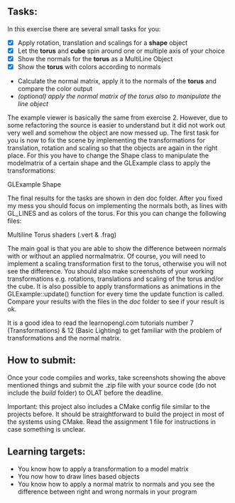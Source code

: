 ## Tasks:
In this exercise there are several small tasks for you:

- [x] Apply rotation, translation and scalings for a **shape** object
- [x] Let the **torus** and **cube** spin around one or multiple axis of your choice
- [x] Show the normals for the **torus** as a MultiLine Object
- [x] Show the **torus** with colors according to normals
- Calculate the normal matrix, apply it to the normals of the **torus** and compare the color output
- _(optional) apply the normal matrix of the torus also to manipulate the line object_

The example viewer is basically the same from exercise 2. However, due to some refactoring the source is easier to understand but it did not work out very well and somehow the object are now messed up. The first task for you is now to fix the scene by implementing the transformations for translation, rotation and scaling so that the objects are again in the right place. For this you have to change the Shape class to manipulate the modelmatrix of a certain shape and the GLExample class to apply the transformations:


GLExample
Shape

The final results for the tasks are shown in den doc folder. After you fixed my mess you should focus on implementing the normals both, as lines with GL_LINES and as colors of the torus. For this you can change the following files:

Multiline
Torus shaders (.vert & .frag)

The main goal is that you are able to show the difference between normals with or without an applied normalmatrix. Of course, you will need to implement a scaling transformation first to the torus, otherwise you will not see the difference. You should also make screenshots of your working transformations e.g. rotations, translations and scaling of the torus and/or the cube. It is also possible to apply transformations as animations in the GLExample::update() function for every time the update function is called.  Compare your results with the files in the _doc_ folder to see if your result is ok.

It is a good idea to read the learnopengl.com tutorials number 7 (Transformations) &  12 (Basic Lighting) to get familiar with the problem of transformations and the normal matrix.

## How to submit:
Once your code compiles and works, take screenshots showing the above mentioned things and submit the .zip file with your source code (do not include the _build_ folder) to OLAT before the deadline.

Important: this project also includes a CMake config file similar to the projects before. It should be straightforward to build the project in most of the systems using CMake. Read the assignment 1 file for instructions in case something is unclear.

## Learning targets:
- You know how to apply a transformation to a model matrix
- You now how to draw lines based objects
- You know how to apply a normal matrix to normals and you see the difference between right and wrong normals in your program
